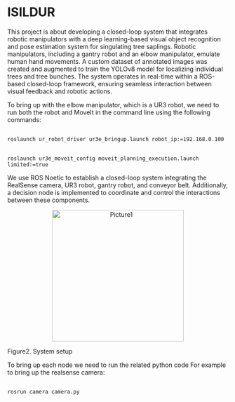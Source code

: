 # ISILDUR
This project is about developing a closed-loop system that integrates robotic manipulators with a deep learning-based visual object recognition and pose estimation system for singulating tree saplings. Robotic manipulators, including a gantry robot and an elbow manipulator, emulate human hand movements. A custom dataset of annotated images was created and augmented to train the YOLOv8 model for localizing individual trees and tree bunches. The system operates in real-time within a ROS-based closed-loop framework, ensuring seamless interaction between visual feedback and robotic actions.

To bring up with the elbow manipulator, which is a UR3 robot, we need to run both the robot and MoveIt in the command line using the following commands:
##
    roslaunch ur_robot_driver ur3e_bringup.launch robot_ip:=192.168.0.100
##
    roslaunch ur3e_moveit_config moveit_planning_execution.launch limited:=true
    
We use ROS Noetic to establish a closed-loop system integrating the RealSense camera, UR3 robot, gantry robot, and conveyor belt. Additionally, a decision node is implemented to coordinate and control the interactions between these components.

<div style="text-align: center;">
  <img src="https://github.com/user-attachments/assets/e20ad3ab-51f4-4e5f-8c75-d209c12f5b43" alt="Picture1" width="300" height="300"/>
</div>

Figure2. System setup

To bring up each node we need to run the related python code For example to bring up the realsense camera:
##
    rosrun camera camera.py
